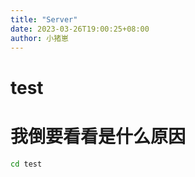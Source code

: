 ```yaml
---
title: "Server"
date: 2023-03-26T19:00:25+08:00
author: 小猪崽
---
```


# test

# 我倒要看看是什么原因
```bash
cd test
```